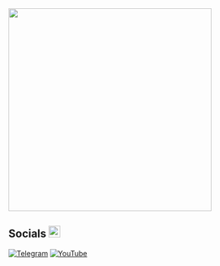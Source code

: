 
<img src="RPReplay_Final1707848974.gif" width="400" height="400">



## Socials <img src="https://raw.githubusercontent.com/Tarikul-Islam-Anik/Animated-Fluent-Emojis/master/Emojis/Travel%20and%20places/Flying%20Saucer.png" alt="Flying Saucer" width="23">


[![Telegram](https://img.shields.io/badge/Telegram-2CA5E0?style=for-the-badge&logo=telegram&logoColor=white)](https://t.me/Greqit)
[![YouTube](https://img.shields.io/badge/YouTube-FF0000?style=for-the-badge&logo=youtube&logoColor=white)]([https://www.youtube.com/channel/UCrK1gvbHl5AxAJE1RLguJ_Q)
